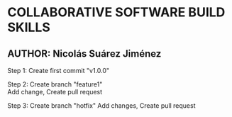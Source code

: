 # COLLABORATIVE SOFTWARE BUILD SKILLS
## AUTHOR:  Nicolás Suárez Jiménez

Step 1:
Create first commit "v1.0.0"

Step 2:
Create branch "feature1"  
Add change,
Create pull request 

Step 3: 
Create branch "hotfix"
Add changes, Create pull request
